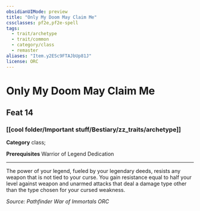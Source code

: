 ```yaml
---
obsidianUIMode: preview
title: "Only My Doom May Claim Me"
cssclasses: pf2e,pf2e-spell
tags:
  - trait/archetype
  - trait/common
  - category/class
  - remaster
aliases: "Item.y2ESc9FTAJbUp81J"
license: ORC
---
```

# Only My Doom May Claim Me
## Feat 14
### [[cool folder/Important stuff/Bestiary/zz_traits/archetype]]

**Category** class; 



**Prerequisites** Warrior of Legend Dedication
* * *
The power of your legend, fueled by your legendary deeds, resists any weapon that is not tied to your curse. You gain resistance equal to half your level against weapon and unarmed attacks that deal a damage type other than the type chosen for your cursed weakness.

*Source: Pathfinder War of Immortals*
*ORC*